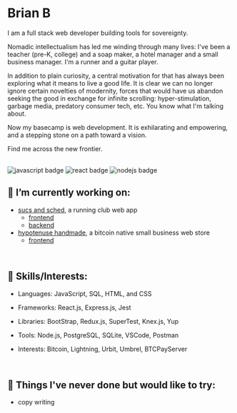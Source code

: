 # Brian B

I am a full stack web developer building tools for sovereignty.

Nomadic intellectualism has led me winding through many lives: I've been a teacher (pre-K, college) and a soap maker, a hotel manager and a small business manager. I'm a runner and a guitar player.

In addition to plain curiosity, a central motivation for that has always been exploring what it means to live a good life. It is clear we can no longer ignore certain novelties of modernity, forces that would have us abandon seeking the good in exchange for infinite scrolling: hyper-stimulation, garbage media, predatory consumer tech, etc. You know what I'm talking about.

Now my basecamp is web development. It is exhilarating and empowering, and a stepping stone on a path toward a vision.

Find me across the new frontier.

</br>

<div>
<img src="https://img.shields.io/badge/JavaScript-323330?style=for-the-badge&logo=javascript&logoColor=F7DF1E" alt="javascript badge"/>
<img src="https://img.shields.io/badge/React-20232A?style=for-the-badge&logo=react&logoColor=61DAFB" alt="react badge"/>
<img src="https://img.shields.io/badge/Node.js-339933?style=for-the-badge&logo=nodedotjs&logoColor=white" alt="nodejs badge"/>
</div>

## 🔭 I’m currently working on:
  - <a href='https://www.sucsandsched.netlify.app'>sucs and sched</a>, a running club web app
    - <a href='https://github.com/bbellify/sucsandsched-frontend'>frontend</a>
    - <a href='https://github.com/bbellify/sucsandsched-backend'>backend</a>
  - <a href='http://www.hypotenusehandmade.shop/'>hypotenuse handmade</a>, a bitcoin native small business web store
    - <a href='https://github.com/bbellify/hypotenusehandmade-frontend'>frontend</a>

</br>

<!-- 

## 🌱 I’m currently learning:
 - hoon 

</br>
-->

## 🔌 Skills/Interests:
- Languages: JavaScript, SQL, HTML, and CSS

- Frameworks: React.js, Express.js, Jest

- Libraries: BootStrap, Redux.js, SuperTest, Knex.js, Yup

- Tools: Node.js, PostgreSQL, SQLite, VSCode, Postman

- Interests: Bitcoin, Lightning, Urbit, Umbrel, BTCPayServer

</br>

## 📌 Things I've never done but would like to try:
  - copy writing
